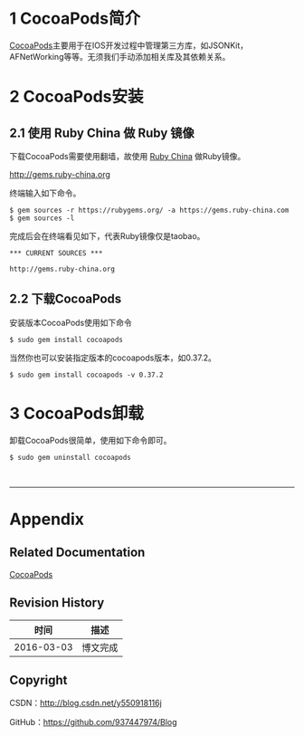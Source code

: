 # 1 CocoaPods简介

[CocoaPods](https://cocoapods.org)主要用于在IOS开发过程中管理第三方库，如JSONKit，AFNetWorking等等。无须我们手动添加相关库及其依赖关系。

# 2 CocoaPods安装

## 2.1 使用 Ruby China 做 Ruby 镜像

下载CocoaPods需要使用翻墙，故使用 [Ruby China](http://gems.ruby-china.org) 做Ruby镜像。

http://gems.ruby-china.org

终端输入如下命令。

```
$ gem sources -r https://rubygems.org/ -a https://gems.ruby-china.com
$ gem sources -l
```

完成后会在终端看见如下，代表Ruby镜像仅是taobao。

```
*** CURRENT SOURCES ***

http://gems.ruby-china.org
```

## 2.2 下载CocoaPods

安装版本CocoaPods使用如下命令

```
$ sudo gem install cocoapods
```

当然你也可以安装指定版本的cocoapods版本，如0.37.2。

```
$ sudo gem install cocoapods -v 0.37.2
```

# 3 CocoaPods卸载

卸载CocoaPods很简单，使用如下命令即可。

```
$ sudo gem uninstall cocoapods
```

&#160;

----------

# Appendix

## Related Documentation

[CocoaPods](https://cocoapods.org)

## Revision History

| 时间 | 描述 |
| ---- | ---- |
| 2016-03-03 | 博文完成 |

## Copyright

CSDN：http://blog.csdn.net/y550918116j

GitHub：https://github.com/937447974/Blog
